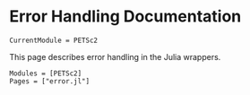# Error Handling Documentation

```@meta
CurrentModule = PETSc2
```

This page describes error handling in the Julia wrappers.


```@autodocs
Modules = [PETSc2]
Pages = ["error.jl"]
```
